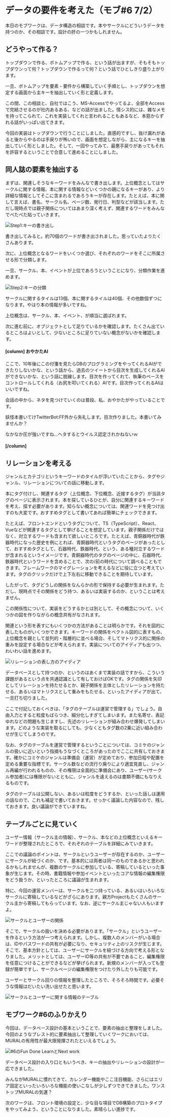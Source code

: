 # データの要件を考えた（モブ#6 7/2）

本日のモブワークは、データ構造の相談です。本やサークルにどういうデータを持つのか、その相談です。設計の肝の一つかもしれません。

## どうやって作る？

トップダウンで作る、ボトムアップで作る、という話が出ますが、そもそもトップダウンって何？トップダウンで作るって何？という話でひとしきり盛り上がります。

一旦、ボトムアップを要素・要件から構築していく手順とし、トップダウンを想定する画面から主キーを抽出していく形と定義します。

この間、この相談と、自社ではこう、MS-Accessでやってるよ、全部をAccessで完結させるのが社内あるある、などの話が出ました。情シス的には、雑なメモを持ってこられて、これを実装してくれと言われることもあるなど、本筋からずれる話がいっぱい出てきます。

今回の実装はトップダウンで行うことにしました。直感的ですし、抜け漏れがあると後からやるのは手戻りが怖いので、画面を想定しながら、主になるキーを抽出していく形としました。そして、一回やってみて、最悪手戻りがあってもそれを許容するということで合意して進めることにしました。

## 同人誌の要素を抽出する
まずは、関連しそうなキーワードをみんなで書き出します。上位概念としてはサークルに関する情報、本に関する情報などいくつかの親になるキーがあり、より詳細な情報としてそこに含まれるであろうキーが存在します。たとえば、本に関して言えば、書名、サークル名、ページ数、発行日、判型などが該当します。ただし現時点では親子関係についてはあまり深く考えず、関連するワードをみんなでぺたぺた貼っていきます。

![Step1:キーの書き出し](chap-mob-0702/key1.png?scale=0.8)

書き出してみると。約70個のワードが書き出されました。思っていたよりたくさんあります。

次に、上位概念となるワードをいくつか選び、それぞれのワードをそこに所属させる形で分類します。

一旦、サークル、本、イベントが上位であろうということになり、分類作業を進めます。

![Step2:キーの分類](chap-mob-0702/key2.png?scale=0.8)

サークルに関するタイルは13個、本に関するタイルは40個、その他数個ずつになります。やはり本の情報が多いですね。

上位概念は、サークル、本、イベント、が順当に選ばれます。

次に進む前に、オブジェクトとして足りているかを確認します。たくさん出ているところはよいとして、少ないところに足りていない概念がないかを確認します。

#### [column] おやかたAI
ここで、10年後にこの付箋を見たらDBのプログラミングをやってくれるAIができたりしないかな、という話から、過去のツイートから目次を生成してくれるAIができないかな、という話に脱線します。目次を作ってくれて、執筆のペースをコントロールしてくれる（お尻を叩いてくれる）AIです。目次作ってくれるAIはいいですね。

会話の中から、ネタを見つけていくのは普段、私、おやかたがやっていることです。

妖怪本書いてけTwitterBot:FF外から失礼します。目次作りました。本書いてみませんか？

なかなか圧が強いですね…ヘタするとウイルス認定されかねないｗ

#### [/column]

## リレーションを考える
ジャンルとカテゴリというキーワードのタイルが浮いていたことから、タグやジャンル、リレーションについての話に移動します。

本にタグ付けし、関連するタグ（上位概念、下位概念、近接するタグ）が当該タグのページに表示されます。本を探しているひとが、自分に関連するキーワードを考え、探す必要があります。知らない概念については、関連ワードを見つけ出すのも大変です。おすすめタグとして書いてあれば簡単にチェックできます。

たとえば、フロントエンドというタグについて、TS（TypeScript）、React、Vueなどが関連するタグとして挙げることを想定しています。親子関係だけではなく、対立するワードも含まれて欲しいところです。たとえば、青銅器時代が鉄器時代になった歴史を例にとれば、青銅器時代というタグのページがあったとして、おすすめタグとして、石器時代、鉄器時代、という、ある種対立するワードが含まれるというイメージです。青銅器時代のタグのページの中に、石器時代、鉄器時代というワードを含めることで、次の/前の時代について調べることもできます。フレームワークのマイグレーションを考えるなどに役に立つと考えています。タグのクリックだけで上下左右に移動できることを期待しています。

したがって、タグどうしの関係をなんらかの形で保持する必要が生まれます。ただし、現時点でその関係をどう持つ、あるいは実装するのか、ということは考えません。

この関係性について、実装をどうするかとは別として、その概念について、いくつかの図を作りながらの概念共有がなされます。

関連という形を表すにもいくつかの方法があることは明らかです。それを図的に表したものがいくつかできます。キーワードの関係をベクトル図的に表すもの、上位概念を親として並列的・階層的に並べる場合、そしてマトリクス的に関係の重みを設定する場合などが考えられます。実装についてのアイディアも出つつ、わいわい話を進めます。

![リレーションの表し方のアイディア](chap-mob-0702/relation.png?scale=1.0)


データベースとして持つのか、というのはあくまで実装の話ですから、こういう課題があるという点を共通認識として有しておけばOKです。タグの関係を矢印としてリレーションを持たせるとか、親子関係を主体としたリレーションを持たせる、あるいはマトリクスとして重みをもたせる、といったアイディアが出て、一旦打ち切りました。

ここで付記しておくべきは、「タグのテーブルは運営で管理する」でしょう。自由入力とすると粒度もばらつき、細分化しすぎてしまいます。また名寄せ、表記ゆれなどの問題も生じますし、先述のリレーションが組み合わせ爆発してしまいます。どのような実装を取るにしても、少なくともタグ数の2乗に近い組み合わせが生じてしまうのです。

なお、タグのテーブルを運営で管理するということについては、コミケのジャンルの扱いに近いという指摘もうなづくところがあったのでここに共有しておきます。確かにコミケのジャンルは準備会（運営）が定めており、参加日程や配置を定める重要な指標です。サークル数などの流行り廃りにより適宜見直し、ジャンル再編が行われるものの、その権限は全面的に準備会にあり、ユーザー(サークル参加者)には権限がないとともに、ジャンルを違えるのは書類不備にもなりえるものです。

タグのテーブルは公開しない、あるいは粒度をどうするか、といった話しは運用の話なので、これも補足で書いておきます。せっかく議論した内容なので、残しておきます。良い議論ができていますね。

## テーブルごとに見ていく
ユーザー情報（サークル主の情報）、サークル、本などの上位概念といえるキーワードが整理されたところで、それぞれのテーブルを詳細にみていきます。

ここでの議論のポイントは、サークルというユーザーが存在するのか、ユーザーにサークルが紐づくのか、です。基本的には両者は同一のものであるかと思われるかもしれませんが、複数のサークルに参加している、寄稿しているといった事象が生じます。その時、書籍情報や参加イベントといったコアな情報の編集権限をどう扱うか、といったところに議論が生まれます。

特に、今回の運営メンバーは、サークルを二つ持っている、あるいはいろいろなサークルに寄稿しているなどがざらにあります。親方Projectもたくさんのサークル主から寄稿してもらっています。なお、逆にサークル主じゃない人もいますよ。

![サークルとユーザーの関係](chap-mob-0702/circle.png?scale=0.5)


そこで、サークルの扱いを決める必要があります。「サークル」というユーザーを作るという方法が一つ考えられます。しかし、複数人のメンバーがいる場合は、IDやパスワードの共有が必要になり、セキュリティ上のリスクが生じます。そこで、基本方針としては、ユーザーにサークルを紐づける方向で考える形となりました。メリットとしては、ユーザーID等の共有が不要であること、編集権限を任意につけることができるなどが挙げられます。新規のメンバーが入っても登録が簡単ですし、サークルページの編集権限をつけたり外したりも可能です。

ユーザーとサークル回りの情報を整理したところで、そろそろ時間です。必要そうな情報はだいたい洗い出せたと思います。

![サークルとユーザーに関する情報のテーブル](chap-mob-0702/usertable.png?scale=1.0)

## モブワーク#6のふりかえり
今回は、データベース設計の基本ということで、要素の抽出と整理をしました。今回のようなブレスト的に要素抽出して整理していくワークにおいては、MURALの有用性が最大限発揮されたといえるでしょう。

![#6のFun Done LearnとNext work](chap-mob-0702/0702fundonelearn.png?scale=0.9)

データベース設計の入り口ともいうべき、キーの抽出やリレーションの設計が一応できました。

みんながMURALに慣れてきて、カレンダー機能やここ注目機能、さらにはエリア固定といったいろいろな機能の使いこなしが少しずつできてきました。ワンストップMURALの気運？

次のワークは、フロント環境の設定と、少な目な項目でDB構築のプロトタイプをやってみよう、ということになりました。素晴らしい進捗です。
